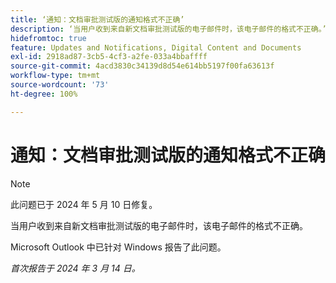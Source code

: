 ```yaml
---
title: ‘通知：文档审批测试版的通知格式不正确’
description: ‘当用户收到来自新文档审批测试版的电子邮件时，该电子邮件的格式不正确。’
hidefromtoc: true
feature: Updates and Notifications, Digital Content and Documents
exl-id: 2918ad87-3cb5-4cf3-a2fe-033a4bbaffff
source-git-commit: 4acd3830c34139d8d54e614bb5197f00fa63613f
workflow-type: tm+mt
source-wordcount: '73'
ht-degree: 100%

---
```


# 通知：文档审批测试版的通知格式不正确

>[!NOTE]
>
>此问题已于 2024 年 5 月 10 日修复。

当用户收到来自新文档审批测试版的电子邮件时，该电子邮件的格式不正确。

Microsoft Outlook 中已针对 Windows 报告了此问题。

_首次报告于 2024 年 3 月 14 日。_
